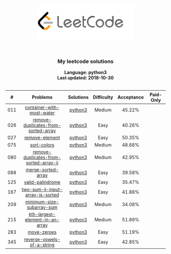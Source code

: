 <p align="center"><img width="300" src="https://raw.githubusercontent.com/mercuriuz/simple_templates/master/resources/site-logo.png"></p>
<p align="center">
    <img src="https://img.shields.io/badge/Solved/Total(Locked)-12/739(0)-green.svg?style=flat-square" alt="">
    <img src="https://img.shields.io/badge/Hard-0-blue.svg?style=flat-square" alt="">
    <img src="https://img.shields.io/badge/Medium-5-blue.svg?style=flat-square" alt="">
    <img src="https://img.shields.io/badge/Easy-7-blue.svg?style=flat-square" alt="">
</p>
<h3 align="center">My leetcode solutions</h3>

<p align="center">
    <b>Language: python3</b>
    <br>
    <b>Last updated: 2018-10-30</b>
    <br><br>
</p>

| # | Problems | Solutions | Difficulty | Acceptance | Paid-Only
|:--:|:-----:|:---------:|:----:|:----:|:----:|
|011|[container-with-most-water](https://leetcode.com/problems/container-with-most-water/)|[python3](./solutions/011.container-with-most-water/container-with-most-water.py)|Medium|45.22%||
|026|[remove-duplicates-from-sorted-array](https://leetcode.com/problems/remove-duplicates-from-sorted-array/)|[python3](./solutions/026.remove-duplicates-from-sorted-array/remove-duplicates-from-sorted-array.py)|Easy|40.26%||
|027|[remove-element](https://leetcode.com/problems/remove-element/)|[python3](./solutions/027.remove-element/remove-element.py)|Easy|50.35%||
|075|[sort-colors](https://leetcode.com/problems/sort-colors/)|[python3](./solutions/075.sort-colors/sort-colors.py)|Medium|48.68%||
|080|[remove-duplicates-from-sorted-array-ii](https://leetcode.com/problems/remove-duplicates-from-sorted-array-ii/)|[python3](./solutions/080.remove-duplicates-from-sorted-array-ii/remove-duplicates-from-sorted-array-ii.py)|Medium|42.95%||
|088|[merge-sorted-array](https://leetcode.com/problems/merge-sorted-array/)|[python3](./solutions/088.merge-sorted-array/merge-sorted-array.py)|Easy|39.58%||
|125|[valid-palindrome](https://leetcode.com/problems/valid-palindrome/)|[python3](./solutions/125.valid-palindrome/valid-palindrome.py)|Easy|35.47%||
|167|[two-sum-ii-input-array-is-sorted](https://leetcode.com/problems/two-sum-ii-input-array-is-sorted/)|[python3](./solutions/167.two-sum-ii-input-array-is-sorted/two-sum-ii-input-array-is-sorted.py)|Easy|41.88%||
|209|[minimum-size-subarray-sum](https://leetcode.com/problems/minimum-size-subarray-sum/)|[python3](./solutions/209.minimum-size-subarray-sum/minimum-size-subarray-sum.py)|Medium|34.08%||
|215|[kth-largest-element-in-an-array](https://leetcode.com/problems/kth-largest-element-in-an-array/)|[python3](./solutions/215.kth-largest-element-in-an-array/kth-largest-element-in-an-array.py)|Medium|51.89%||
|283|[move-zeroes](https://leetcode.com/problems/move-zeroes/)|[python3](./solutions/283.move-zeroes/move-zeroes.py)|Easy|51.19%||
|345|[reverse-vowels-of-a-string](https://leetcode.com/problems/reverse-vowels-of-a-string/)|[python3](./solutions/345.reverse-vowels-of-a-string/reverse-vowels-of-a-string.py)|Easy|42.85%||

